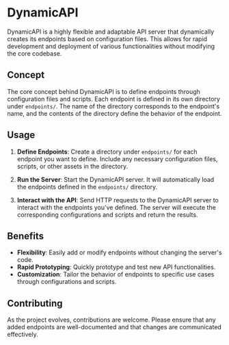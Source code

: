 # DynamicAPI

DynamicAPI is a highly flexible and adaptable API server that dynamically creates its endpoints based on configuration files. This allows for rapid development and deployment of various functionalities without modifying the core codebase.

## Concept

The core concept behind DynamicAPI is to define endpoints through configuration files and scripts. Each endpoint is defined in its own directory under `endpoints/`. The name of the directory corresponds to the endpoint's name, and the contents of the directory define the behavior of the endpoint.

## Usage

1. **Define Endpoints**: Create a directory under `endpoints/` for each endpoint you want to define. Include any necessary configuration files, scripts, or other assets in the directory.

2. **Run the Server**: Start the DynamicAPI server. It will automatically load the endpoints defined in the `endpoints/` directory.

3. **Interact with the API**: Send HTTP requests to the DynamicAPI server to interact with the endpoints you've defined. The server will execute the corresponding configurations and scripts and return the results.

## Benefits

- **Flexibility**: Easily add or modify endpoints without changing the server's code.
- **Rapid Prototyping**: Quickly prototype and test new API functionalities.
- **Customization**: Tailor the behavior of endpoints to specific use cases through configurations and scripts.

## Contributing

As the project evolves, contributions are welcome. Please ensure that any added endpoints are well-documented and that changes are communicated effectively.